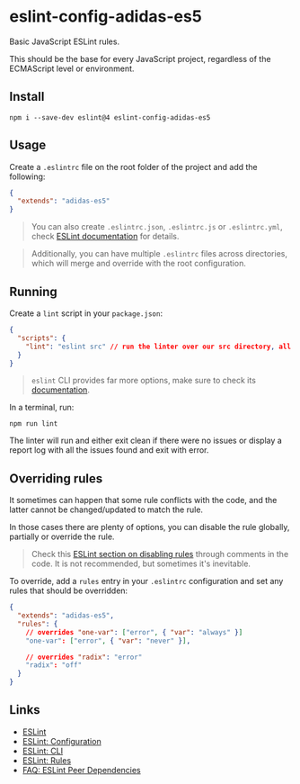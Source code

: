 # eslint-config-adidas-es5

Basic JavaScript ESLint rules.

This should be the base for every JavaScript project, regardless of the ECMAScript level or environment.

## Install

```
npm i --save-dev eslint@4 eslint-config-adidas-es5
```

## Usage

Create a `.eslintrc` file on the root folder of the project and add the following:

```json
{
  "extends": "adidas-es5"
}
```

> You can also create `.eslintrc.json`, `.eslintrc.js` or `.eslintrc.yml`, check [ESLint documentation](https://eslint.org/docs/user-guide/configuring) for details.

> Additionally, you can have multiple `.eslintrc` files across directories, which will merge and override with the root configuration.

## Running

Create a `lint` script in your `package.json`:

```json
{
  "scripts": {
    "lint": "eslint src" // run the linter over our src directory, all the files ending in .js will be analyzed
  }
}
```

> `eslint` CLI provides far more options, make sure to check its [documentation](https://eslint.org/docs/user-guide/command-line-interface).

In a terminal, run:

```
npm run lint
```

The linter will run and either exit clean if there were no issues or display a report log with all the issues found and exit with error.

## Overriding rules

It sometimes can happen that some rule conflicts with the code, and the latter cannot be changed/updated to match the rule.

In those cases there are plenty of options, you can disable the rule globally, partially or override the rule.

> Check this [ESLint section on disabling rules](https://eslint.org/docs/user-guide/configuring#disabling-rules-with-inline-comments) through comments in the code. It is not recommended, but sometimes it's inevitable.

To override, add a `rules` entry in your `.eslintrc` configuration and set any rules that should be overridden:

```json
{
  "extends": "adidas-es5",
  "rules": {
    // overrides "one-var": ["error", { "var": "always" }]
    "one-var": ["error", { "var": "never" }],

    // overrides "radix": "error"
    "radix": "off"
  }
}
```

## Links

- [ESLint](https://eslint.org/)
- [ESLint: Configuration](https://eslint.org/docs/user-guide/configuring)
- [ESLint: CLI](https://eslint.org/docs/user-guide/command-line-interface)
- [ESLint: Rules](https://eslint.org/docs/rules/)
- [FAQ: ESLint Peer Dependencies](../../CHANGELOG.md#ESLint-Peer-Dependencies)
